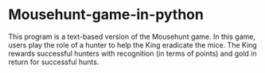 # Mousehunt-game-in-python
This program is a text-based version of the Mousehunt game.  In this game, users play the role of a hunter to help the King eradicate the mice. The King rewards successful hunters with recognition (in terms of points) and gold in return for successful hunts.
